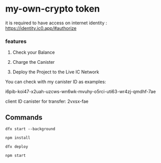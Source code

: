 # my-own-crypto token

it is required to have access on internet identity : https://identity.ic0.app/#authorize

### features


1. Check your Balance

2. Charge the Canister
3. Deploy the Project to the Live IC Network


You can check with my canister ID as examples: 

i6pib-koi47-x2uah-uzcws-wn6wk-mvuhy-o5rci-uti63-wr4zj-qmdhf-7ae

client ID canister for transfer: 2vxsx-fae


## Commands

``` dfx start --background ```

``` npm install ```

``` dfx deploy ```

``` npm start ```
